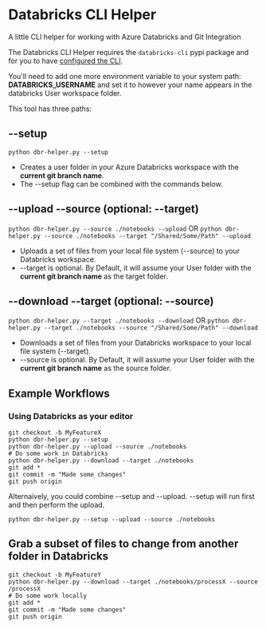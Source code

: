 # Databricks CLI Helper
A little CLI helper for working with Azure Databricks and Git Integration

The Databricks CLI Helper requires the `databricks-cli` pypi package and for you to have [configured the CLI](https://docs.microsoft.com/en-us/azure/databricks/dev-tools/cli/?toc=https%3A%2F%2Fdocs.microsoft.com%2Fen-us%2Fazure%2Fazure-databricks%2FTOC.json&bc=https%3A%2F%2Fdocs.microsoft.com%2Fen-us%2Fazure%2Fbread%2Ftoc.json#set-up-the-cli).

You'll need to add one more environment variable to your system path: **DATABRICKS_USERNAME** and set it to however your name appears in the databricks User workspace folder.

This tool has three paths:

## --setup

`python dbr-helper.py --setup`

* Creates a user folder in your Azure Databricks workspace with the **current git branch name**.
* The --setup flag can be combined with the commands below.

## --upload --source (optional: --target)

`python dbr-helper.py --source ./notebooks --upload`
OR
`python dbr-helper.py --source ./notebooks --target "/Shared/Some/Path" --upload`

* Uploads a set of files from your local file system (--source) to your Databricks workspace.
* --target is optional.  By Default, it will assume your User folder with the **current git branch name** as the target folder.

## --download --target (optional: --source) 
`python dbr-helper.py --target ./notebooks --download`
OR
`python dbr-helper.py --target ./notebooks --source "/Shared/Some/Path" --download`

* Downloads a set of files from your Databricks workspace to your local file system (--target).
* --source is optional.  By Default, it will assume your User folder with the **current git branch name** as the source folder.

## Example Workflows

### Using Databricks as your editor

    git checkout -b MyFeatureX
    python dbr-helper.py --setup
    python dbr-helper.py --upload --source ./notebooks
    # Do some work in Databricks
    python dbr-helper.py --download --target ./notebooks
    git add *
    git commit -m "Made some changes"
    git push origin

Alternaively, you could combine --setup and --upload.  --setup will run first and then perform the upload.

    python dbr-helper.py --setup --upload --source ./notebooks


## Grab a subset of files to change from another folder in Databricks

    git checkout -b MyFeatureY
    python dbr-helper.py --download --target ./notebooks/processX --source /processX
    # Do some work locally
    git add *
    git commit -m "Made some changes"
    git push origin
